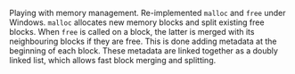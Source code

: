 Playing with memory management. Re-implemented ``malloc`` and ``free`` under Windows.
``malloc`` allocates new memory blocks and split existing free blocks.
When ``free`` is called on a block, the latter is merged with its neighbouring blocks if they are free.
This is done adding metadata at the beginning of each block. These metadata are linked together as a doubly linked list, which allows fast block merging and splitting.